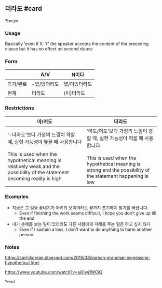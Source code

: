 ## 더라도 #card
?begin
### Usage
Basically 'even if X, Y' the speaker accepts the content of the preceding clause but it has no effect on second clause
### Form
|       | A/V     | N이다     |
| ----- | ------- | ------- |
| 과거/완료 | -았/었더라도 | 였/이었더라도 |
| 현재    | 더라도     | (이)더라도  |
### Restrictions
| 아/어도                                                                                                                                                                         | 더라도                                                                                                                                                           |
| ---------------------------------------------------------------------------------------------------------------------------------------------------------------------------- | ------------------------------------------------------------------------------------------------------------------------------------------------------------- |
| '-더라도'보다 가정의 느낌이 약할 때, 실현 가능성이 높을 때 사용함니다<br><br>This is used when the hypothetical meaning is relatively weak and the possibility of the statement becoming reality is high | '아도/어도'보다 가정의 느낌이 강할 때, 실현 가능성이 적을 때 사용합니다.<br><br>This is used when the hypothetical meaning is strong and the possibility of the statement happening is low |
### Examples
* 지금은 그 일을 끝내기가 어려워 보이더라도 끝까지 포기하지 말기를 바랍니다.
	* Even if finishing the work seems difficult, I hope you don't give up till the end
* 내가 손해를 보는 일이 있더라도 다른 사람에게 피해를 주는 일은 하고 싶지 않다
	* Even if I sustain a loss, I don't want to do anything to harm another person
### Notes
https://sayhikorean.blogspot.com/2018/08/korean-grammar-expressing-hypothetical.html

https://www.youtube.com/watch?v=ai0Iwj1WCiQ
<!--SR:!2025-08-24,15,210-->
?end
